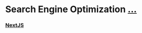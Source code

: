 # Search Engine Optimization [...](https://www.youtube.com/watch?v=SvJFeKg5NLc)

### [NextJS](https://nextjs.org/)
